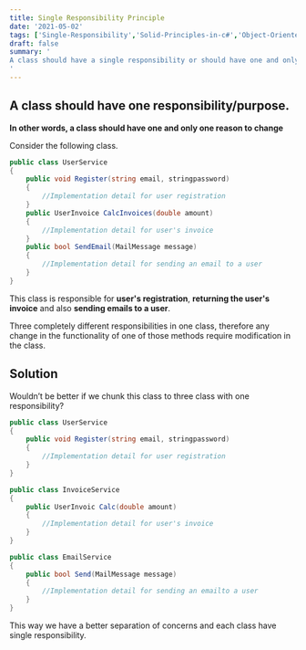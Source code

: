 ```yaml
---
title: Single Responsibility Principle
date: '2021-05-02'
tags: ['Single-Responsibility','Solid-Principles-in-c#','Object-Oriented-Programming']
draft: false
summary: '
A class should have a single responsibility or should have one and only one reason to change.
'
---
```


## A class should have one responsibility/purpose.

**In other words, a class should have one and only one reason to change**

Consider the following class.

```csharp showLineNumbers
public class UserService
{
    public void Register(string email, stringpassword)
    {
        //Implementation detail for user registration
    }
    public UserInvoice CalcInvoices(double amount)
    {
        //Implementation detail for user's invoice
    }
    public bool SendEmail(MailMessage message)
    {
        //Implementation detail for sending an email to a user
    }
}
```

This class is responsible for **user's registration**, **returning the user's invoice** and also **sending emails to a user**.

Three completely different responsibilities in one class, therefore any change in the functionality of one of those methods require modification in the class.

## Solution

Wouldn’t be better if we chunk this class to three class with one responsibility?

```csharp showLineNumbers
public class UserService
{
    public void Register(string email, stringpassword)
    {
        //Implementation detail for user registration
    }
}
```

```csharp showLineNumbers
public class InvoiceService
{
    public UserInvoic Calc(double amount)
    {
        //Implementation detail for user's invoice
    }
}
```

```csharp showLineNumbers
public class EmailService
{
    public bool Send(MailMessage message)
    {
        //Implementation detail for sending an emailto a user
    }
}
```

This way we have a better separation of concerns and each class have single responsibility.
